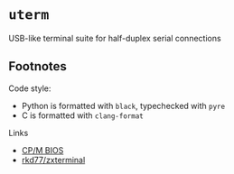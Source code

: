 `uterm`
=======

USB-like terminal suite for half-duplex serial connections

Footnotes
---------
Code style:
* Python is formatted with `black`, typechecked with `pyre`
* C is formatted with `clang-format`

Links
* [CP/M BIOS](http://www.seasip.info/Cpm/bios.html)
* [rkd77/zxterminal](https://github.com/rkd77/zxterminal/)

